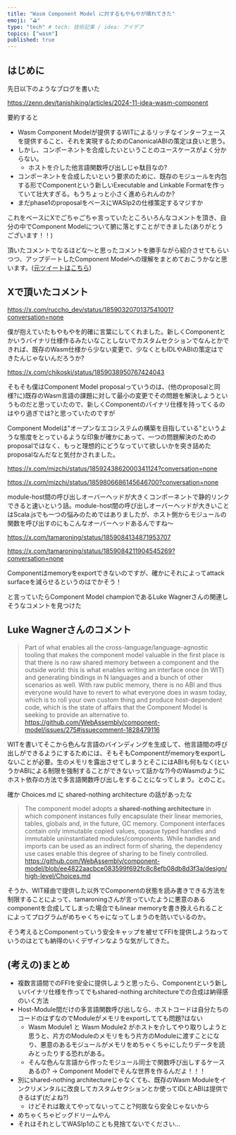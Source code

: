 ```yaml
---
title: "Wasm Component Model に対するもやもやが晴れてきた"
emoji: "⛳"
type: "tech" # tech: 技術記事 / idea: アイデア
topics: ["wasm"]
published: true
---
```


## はじめに

先日以下のようなブログを書いた

https://zenn.dev/tanishiking/articles/2024-11-idea-wasm-component

要約すると

- Wasm Component Modelが提供するWITによるリッチなインターフェースを提供すること、それを実現するためのCanonicalABIの策定は良いと思う。
- しかし、コンポーネントを合成したいということのユースケースがよく分からない。
  - ホストを介した他言語関数呼び出しじゃ駄目なの?
- コンポーネントを合成したいという要求のために、既存のモジュールを内包する形でComponentという新しいExecutable and Linkable Formatを作っていて壮大すぎる。もうちょっと小さく進められんのか?
- まだphase1のproposalをベースにWASIp2の仕様策定するマジすか

これをベースにXでごちゃごちゃ言っていたところいろんなコメントを頂き、自分の中でComponent Modelについて腑に落とすことができました(ありがとうございます！！)

頂いたコメントでなるほどな〜と思ったコメントを勝手ながら紹介させてもらいつつ、アップデートしたComponent Modelへの理解をまとめておこうかなと思います。([元ツイートはこちら](https://x.com/tanishiking/status/1858902551485444423))

## Xで頂いたコメント

https://x.com/ruccho_dev/status/1859032070137541001?conversation=none

僕が抱えていたもやもやを的確に言葉にしてくれました。新しくComponentとかいうバイナリ仕様作るみたいなことしないでカスタムセクションでなんとかできれば、既存のWasm仕様から少ない変更で、少なくともIDLやABIの策定はできたんじゃないんだろうか?

https://x.com/chikoski/status/1859038950767424043

そもそも僕はComponent Model proposalっていうのは、(他のproposalと同様?に)既存のWasm言語の課題に対して最小の変更でその問題を解決しようというものだと思っていたので、新しくComponentのバイナリ仕様を持ってくるのはやり過ぎでは?と思っていたのですが

Component Modelは"オープンなエコシステムの構築を目指している"というような態度をとっているような印象が確かにあって、一つの問題解決のためのproposalではなく、もっと理想的にどうなっていて欲しいかを突き詰めたproposalなんだなと気付かされました。

https://x.com/mizchi/status/1859243862000341124?conversation=none

https://x.com/mizchi/status/1859806686145646700?conversation=none

module-host間の呼び出しオーバーヘッドが大きくコンポーネントで静的リンクできると速いという話。module-host間の呼び出しオーバーヘッドが大きいことはScala.jsでも一つの悩みのためではありましたが、ホスト側からモジュールの関数を呼び出すのにもこんなオーバーヘッドあるんですね〜

https://x.com/tamaroning/status/1859084134871953707

https://x.com/tamaroning/status/1859084211904545269?conversation=none

Componentはmemoryをexportできないのですが、確かにそれによってattack surfaceを減らせるというのはでかそう！

と言っていたらComponent Model championであるLuke Wagnerさんの関連しそうなコメントを見つけた

## Luke Wagnerさんのコメント

> Part of what enables all the cross-language/language-agnostic tooling that makes the component model valuable in the first place is that there is no raw shared memory between a component and the outside world: this is what enables writing an interface once (in WIT) and generating bindings in N languages and a bunch of other scenarios as well. With raw public memory, there is no ABI and thus everyone would have to revert to what everyone does in wasm today, which is to roll your own custom thing and produce host-dependent code, which is the state of affairs that the Component Model is seeking to provide an alternative to.
https://github.com/WebAssembly/component-model/issues/275#issuecomment-1828479116

WITを書いてそこから色んな言語のバインディングを生成して、他言語間の呼び出しができるようにするためには、そもそもComponentがmemoryをexportしないことが必要。生のメモリを露出させてしまうとそこにはABIも何もなく(というかABIによる制限を強制することができないって話かな?)今のWasmのようにホスト依存の方法で多言語関数呼び出しをすることになってしまう。とのこと。

確か Choices.md に shared-nothing architecture の話があったな

> The component model adopts a **shared-nothing architecture** in which component instances fully encapsulate their linear memories, tables, globals and, in the future, GC memory. Component interfaces contain only immutable copied values, opaque typed handles and immutable uninstantiated modules/components. While handles and imports can be used as an indirect form of sharing, the dependency use cases enable this degree of sharing to be finely controlled.
https://github.com/WebAssembly/component-model/blob/ee4822aacbce083599f692fc8c8efb08db8d3f3a/design/high-level/Choices.md

そうか、WIT経由で提供した以外でComponentの状態を読み書きできる方法を制限することによって、tamaroningさんが言っていたように悪意のあるcomponentを合成してしまった場合でもlinear memoryを書き換えられることによってプログラムがめちゃくちゃになってしまうのを防いでいるのか。

そう考えるとComponentっていう安全キャップを被せてFFIを提供しようねっていうのはとても納得のいくデザインなような気がしてきた。

## (考えの)まとめ

- 複数言語間でのFFIを安全に提供しようと思ったら、Componentという新しいバイナリ仕様を作ってでもshared-nothing architectureでの合成は納得感のいく方法
- Host-Module間だけの多言語関数呼び出しなら、ホストコードは自分たちのコードのはずなのでModuleがメモリをexportしてても問題?はない
  - Wasm Module1 と Wasm Module2 がホストを介してやり取りしようと思うと、片方のModuleのメモリをもう片方のModuleに渡すことになり、悪意のあるモジュールがメモリをめちゃくちゃにしたりデータを読みとったりする恐れがある。
  - そんな色んな言語から作ったモジュール同士で関数呼び出しするケースあるの? -> Component Modelでそんな世界を作るんだよ！！！
- 別にshared-nothing architectureじゃなくても、既存のWasm Moduleをインクリメンタルに改良してカスタムセクションとか使ってIDLとABIは提供できるはず(だよね?)
  - けどそれは敢えてやってないってこと?何故なら安全じゃないから
- めちゃくちゃビッグドリームやん
- それはそれとしてWASIp1のことも見捨てないでください...
